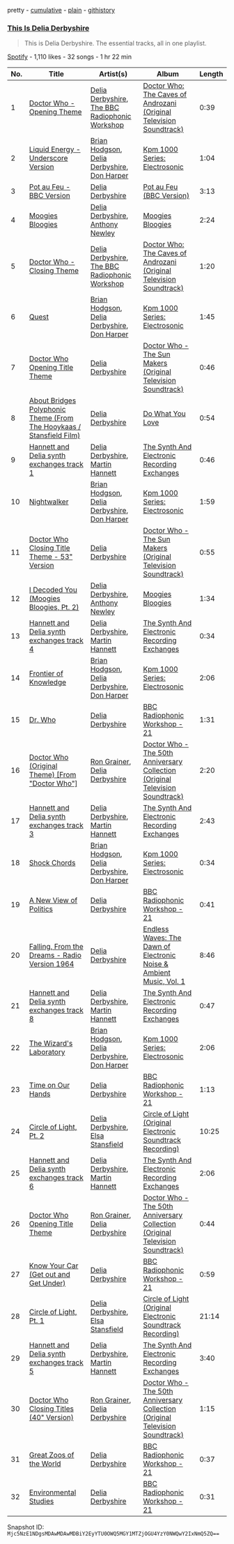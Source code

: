 pretty - [cumulative](/playlists/cumulative/37i9dQZF1DZ06evO4t4K4x.md) - [plain](/playlists/plain/37i9dQZF1DZ06evO4t4K4x) - [githistory](https://github.githistory.xyz/mackorone/spotify-playlist-archive/blob/main/playlists/plain/37i9dQZF1DZ06evO4t4K4x)

### [This Is Delia Derbyshire](https://open.spotify.com/playlist/37i9dQZF1DZ06evO4t4K4x)

> This is Delia Derbyshire\. The essential tracks, all in one playlist.

[Spotify](https://open.spotify.com/user/spotify) - 1,110 likes - 32 songs - 1 hr 22 min

| No. | Title | Artist(s) | Album | Length |
|---|---|---|---|---|
| 1 | [Doctor Who \- Opening Theme](https://open.spotify.com/track/1fh0GIHW5ClsCe1D1zYVk3) | [Delia Derbyshire](https://open.spotify.com/artist/7xVgcD64SOhLoXfCxN7yg8), [The BBC Radiophonic Workshop](https://open.spotify.com/artist/2slzcgeCx2awZXLNQ3iXVa) | [Doctor Who: The Caves of Androzani \(Original Television Soundtrack\)](https://open.spotify.com/album/4NLQXqPZVsmji1N72QViic) | 0:39 |
| 2 | [Liquid Energy \- Underscore Version](https://open.spotify.com/track/12nkGYRuBT6ewgn1w7Ygxr) | [Brian Hodgson](https://open.spotify.com/artist/7lw7yFmEaZMTiIpy3b5ZjT), [Delia Derbyshire](https://open.spotify.com/artist/7xVgcD64SOhLoXfCxN7yg8), [Don Harper](https://open.spotify.com/artist/2JJiKj9j7wPS8vz8UlAO9X) | [Kpm 1000 Series: Electrosonic](https://open.spotify.com/album/4cnjJ8sGy8OJiZM34nmQe7) | 1:04 |
| 3 | [Pot au Feu \- BBC Version](https://open.spotify.com/track/6Y29BVuOV3mk21WLPFELU7) | [Delia Derbyshire](https://open.spotify.com/artist/7xVgcD64SOhLoXfCxN7yg8) | [Pot au Feu \(BBC Version\)](https://open.spotify.com/album/4vF9xTT7wHXaVdtdaKUmLH) | 3:13 |
| 4 | [Moogies Bloogies](https://open.spotify.com/track/6gaWoxdfAfB2yQKKBQeQ59) | [Delia Derbyshire](https://open.spotify.com/artist/7xVgcD64SOhLoXfCxN7yg8), [Anthony Newley](https://open.spotify.com/artist/5JXvJb6vQkSCFGCh4FCKOI) | [Moogies Bloogies](https://open.spotify.com/album/6m37XcSc4ltBFthDtMkMZ6) | 2:24 |
| 5 | [Doctor Who \- Closing Theme](https://open.spotify.com/track/0E6vubyhXDzrjFkYu1wNP3) | [Delia Derbyshire](https://open.spotify.com/artist/7xVgcD64SOhLoXfCxN7yg8), [The BBC Radiophonic Workshop](https://open.spotify.com/artist/2slzcgeCx2awZXLNQ3iXVa) | [Doctor Who: The Caves of Androzani \(Original Television Soundtrack\)](https://open.spotify.com/album/4NLQXqPZVsmji1N72QViic) | 1:20 |
| 6 | [Quest](https://open.spotify.com/track/4flhWFm1w51Rm3dwQneAyW) | [Brian Hodgson](https://open.spotify.com/artist/7lw7yFmEaZMTiIpy3b5ZjT), [Delia Derbyshire](https://open.spotify.com/artist/7xVgcD64SOhLoXfCxN7yg8), [Don Harper](https://open.spotify.com/artist/2JJiKj9j7wPS8vz8UlAO9X) | [Kpm 1000 Series: Electrosonic](https://open.spotify.com/album/4cnjJ8sGy8OJiZM34nmQe7) | 1:45 |
| 7 | [Doctor Who Opening Title Theme](https://open.spotify.com/track/59grLIYk7JDrF6APXELcMP) | [Delia Derbyshire](https://open.spotify.com/artist/7xVgcD64SOhLoXfCxN7yg8) | [Doctor Who \- The Sun Makers \(Original Television Soundtrack\)](https://open.spotify.com/album/5Cgh8Q4lVz54tmJt6DHLOU) | 0:46 |
| 8 | [About Bridges Polyphonic Theme \(From The Hooykaas / Stansfield Film\)](https://open.spotify.com/track/130jTQ1Ce0St3eJtRjqgvn) | [Delia Derbyshire](https://open.spotify.com/artist/7xVgcD64SOhLoXfCxN7yg8) | [Do What You Love](https://open.spotify.com/album/1EG1jnmCsnfO0ME81y4mMj) | 0:54 |
| 9 | [Hannett and Delia synth exchanges track 1](https://open.spotify.com/track/1BhubvIhpbae9mlwxFAQce) | [Delia Derbyshire](https://open.spotify.com/artist/7xVgcD64SOhLoXfCxN7yg8), [Martin Hannett](https://open.spotify.com/artist/0K0Cb0h8kpL0AsoxRGTcNb) | [The Synth And Electronic Recording Exchanges](https://open.spotify.com/album/4I6hXVwbiIwwwQtdD0L1Ks) | 0:46 |
| 10 | [Nightwalker](https://open.spotify.com/track/0z3rbUCweRcD7g0i3Pbw4F) | [Brian Hodgson](https://open.spotify.com/artist/7lw7yFmEaZMTiIpy3b5ZjT), [Delia Derbyshire](https://open.spotify.com/artist/7xVgcD64SOhLoXfCxN7yg8), [Don Harper](https://open.spotify.com/artist/2JJiKj9j7wPS8vz8UlAO9X) | [Kpm 1000 Series: Electrosonic](https://open.spotify.com/album/4cnjJ8sGy8OJiZM34nmQe7) | 1:59 |
| 11 | [Doctor Who Closing Title Theme \- 53" Version](https://open.spotify.com/track/2HEsZRIwaCvCamxJMi8yaJ) | [Delia Derbyshire](https://open.spotify.com/artist/7xVgcD64SOhLoXfCxN7yg8) | [Doctor Who \- The Sun Makers \(Original Television Soundtrack\)](https://open.spotify.com/album/5Cgh8Q4lVz54tmJt6DHLOU) | 0:55 |
| 12 | [I Decoded You \(Moogies Bloogies, Pt\. 2\)](https://open.spotify.com/track/3WEuSqvJ8kjyZhhnlC7CHw) | [Delia Derbyshire](https://open.spotify.com/artist/7xVgcD64SOhLoXfCxN7yg8), [Anthony Newley](https://open.spotify.com/artist/5JXvJb6vQkSCFGCh4FCKOI) | [Moogies Bloogies](https://open.spotify.com/album/6m37XcSc4ltBFthDtMkMZ6) | 1:34 |
| 13 | [Hannett and Delia synth exchanges track 4](https://open.spotify.com/track/31w8FxWHtH85l41qSS9v1K) | [Delia Derbyshire](https://open.spotify.com/artist/7xVgcD64SOhLoXfCxN7yg8), [Martin Hannett](https://open.spotify.com/artist/0K0Cb0h8kpL0AsoxRGTcNb) | [The Synth And Electronic Recording Exchanges](https://open.spotify.com/album/4I6hXVwbiIwwwQtdD0L1Ks) | 0:34 |
| 14 | [Frontier of Knowledge](https://open.spotify.com/track/3nHdx0RJhzQih0I21PnIju) | [Brian Hodgson](https://open.spotify.com/artist/7lw7yFmEaZMTiIpy3b5ZjT), [Delia Derbyshire](https://open.spotify.com/artist/7xVgcD64SOhLoXfCxN7yg8), [Don Harper](https://open.spotify.com/artist/2JJiKj9j7wPS8vz8UlAO9X) | [Kpm 1000 Series: Electrosonic](https://open.spotify.com/album/4cnjJ8sGy8OJiZM34nmQe7) | 2:06 |
| 15 | [Dr\. Who](https://open.spotify.com/track/7j4Bw7om5owxBdZE54XGOq) | [Delia Derbyshire](https://open.spotify.com/artist/7xVgcD64SOhLoXfCxN7yg8) | [BBC Radiophonic Workshop \- 21](https://open.spotify.com/album/0Y1ZjSJ0VC5XLRIgZEXQjy) | 1:31 |
| 16 | [Doctor Who \(Original Theme\) \[From "Doctor Who"\]](https://open.spotify.com/track/5dxWU9epbOtZ0XHv60tydp) | [Ron Grainer](https://open.spotify.com/artist/4qLcZ00bh6qqKil3lXj23A), [Delia Derbyshire](https://open.spotify.com/artist/7xVgcD64SOhLoXfCxN7yg8) | [Doctor Who \- The 50th Anniversary Collection \(Original Television Soundtrack\)](https://open.spotify.com/album/6oXILFHezMvby8D9Jx6x1Q) | 2:20 |
| 17 | [Hannett and Delia synth exchanges track 3](https://open.spotify.com/track/1xI597kDPd4Z7eZHZaaJ9L) | [Delia Derbyshire](https://open.spotify.com/artist/7xVgcD64SOhLoXfCxN7yg8), [Martin Hannett](https://open.spotify.com/artist/0K0Cb0h8kpL0AsoxRGTcNb) | [The Synth And Electronic Recording Exchanges](https://open.spotify.com/album/4I6hXVwbiIwwwQtdD0L1Ks) | 2:43 |
| 18 | [Shock Chords](https://open.spotify.com/track/5WcHBV1Wzac0UCRy3ZseBc) | [Brian Hodgson](https://open.spotify.com/artist/7lw7yFmEaZMTiIpy3b5ZjT), [Delia Derbyshire](https://open.spotify.com/artist/7xVgcD64SOhLoXfCxN7yg8), [Don Harper](https://open.spotify.com/artist/2JJiKj9j7wPS8vz8UlAO9X) | [Kpm 1000 Series: Electrosonic](https://open.spotify.com/album/4cnjJ8sGy8OJiZM34nmQe7) | 0:34 |
| 19 | [A New View of Politics](https://open.spotify.com/track/5tT0o5xxlpwCpPgAPOhsH6) | [Delia Derbyshire](https://open.spotify.com/artist/7xVgcD64SOhLoXfCxN7yg8) | [BBC Radiophonic Workshop \- 21](https://open.spotify.com/album/0Y1ZjSJ0VC5XLRIgZEXQjy) | 0:41 |
| 20 | [Falling, From the Dreams \- Radio Version 1964](https://open.spotify.com/track/5y1l7BSFZR6u3MOUyq3jZU) | [Delia Derbyshire](https://open.spotify.com/artist/7xVgcD64SOhLoXfCxN7yg8) | [Endless Waves: The Dawn of Electronic Noise & Ambient Music, Vol\. 1](https://open.spotify.com/album/2WHKGFszAfXeD4H0TEDD4v) | 8:46 |
| 21 | [Hannett and Delia synth exchanges track 8](https://open.spotify.com/track/4OLauE6EekCaaCMWicP3C1) | [Delia Derbyshire](https://open.spotify.com/artist/7xVgcD64SOhLoXfCxN7yg8), [Martin Hannett](https://open.spotify.com/artist/0K0Cb0h8kpL0AsoxRGTcNb) | [The Synth And Electronic Recording Exchanges](https://open.spotify.com/album/4I6hXVwbiIwwwQtdD0L1Ks) | 0:47 |
| 22 | [The Wizard's Laboratory](https://open.spotify.com/track/0p40kpl217FFLVxBRevsAV) | [Brian Hodgson](https://open.spotify.com/artist/7lw7yFmEaZMTiIpy3b5ZjT), [Delia Derbyshire](https://open.spotify.com/artist/7xVgcD64SOhLoXfCxN7yg8), [Don Harper](https://open.spotify.com/artist/2JJiKj9j7wPS8vz8UlAO9X) | [Kpm 1000 Series: Electrosonic](https://open.spotify.com/album/4cnjJ8sGy8OJiZM34nmQe7) | 2:06 |
| 23 | [Time on Our Hands](https://open.spotify.com/track/0dDAu6FlLjQxSlE9NcvWmS) | [Delia Derbyshire](https://open.spotify.com/artist/7xVgcD64SOhLoXfCxN7yg8) | [BBC Radiophonic Workshop \- 21](https://open.spotify.com/album/0Y1ZjSJ0VC5XLRIgZEXQjy) | 1:13 |
| 24 | [Circle of Light, Pt\. 2](https://open.spotify.com/track/0F9SxKgSKsYK0N6iHWM4Pa) | [Delia Derbyshire](https://open.spotify.com/artist/7xVgcD64SOhLoXfCxN7yg8), [Elsa Stansfield](https://open.spotify.com/artist/5dMtXJG3j99DNJ5BYhXjtO) | [Circle of Light \(Original Electronic Soundtrack Recording\)](https://open.spotify.com/album/0PVskcfegzCFfZWYObDl0J) | 10:25 |
| 25 | [Hannett and Delia synth exchanges track 6](https://open.spotify.com/track/6fzWYlEBCGq0OXVLcw5yTV) | [Delia Derbyshire](https://open.spotify.com/artist/7xVgcD64SOhLoXfCxN7yg8), [Martin Hannett](https://open.spotify.com/artist/0K0Cb0h8kpL0AsoxRGTcNb) | [The Synth And Electronic Recording Exchanges](https://open.spotify.com/album/4I6hXVwbiIwwwQtdD0L1Ks) | 2:06 |
| 26 | [Doctor Who Opening Title Theme](https://open.spotify.com/track/3neF5aqJRfdHgEKqnV7Fke) | [Ron Grainer](https://open.spotify.com/artist/4qLcZ00bh6qqKil3lXj23A), [Delia Derbyshire](https://open.spotify.com/artist/7xVgcD64SOhLoXfCxN7yg8) | [Doctor Who \- The 50th Anniversary Collection \(Original Television Soundtrack\)](https://open.spotify.com/album/6oXILFHezMvby8D9Jx6x1Q) | 0:44 |
| 27 | [Know Your Car \(Get out and Get Under\)](https://open.spotify.com/track/4xh5xk7FN0XAnox1n9DDtt) | [Delia Derbyshire](https://open.spotify.com/artist/7xVgcD64SOhLoXfCxN7yg8) | [BBC Radiophonic Workshop \- 21](https://open.spotify.com/album/0Y1ZjSJ0VC5XLRIgZEXQjy) | 0:59 |
| 28 | [Circle of Light, Pt\. 1](https://open.spotify.com/track/7lAXvqRchSNaXGDVJZXkeN) | [Delia Derbyshire](https://open.spotify.com/artist/7xVgcD64SOhLoXfCxN7yg8), [Elsa Stansfield](https://open.spotify.com/artist/5dMtXJG3j99DNJ5BYhXjtO) | [Circle of Light \(Original Electronic Soundtrack Recording\)](https://open.spotify.com/album/0PVskcfegzCFfZWYObDl0J) | 21:14 |
| 29 | [Hannett and Delia synth exchanges track 5](https://open.spotify.com/track/70uqGMtFCdPxNxRQQfjMWf) | [Delia Derbyshire](https://open.spotify.com/artist/7xVgcD64SOhLoXfCxN7yg8), [Martin Hannett](https://open.spotify.com/artist/0K0Cb0h8kpL0AsoxRGTcNb) | [The Synth And Electronic Recording Exchanges](https://open.spotify.com/album/4I6hXVwbiIwwwQtdD0L1Ks) | 3:40 |
| 30 | [Doctor Who Closing Titles \(40" Version\)](https://open.spotify.com/track/3DLtzJulhFfQBRqwiuhwyC) | [Ron Grainer](https://open.spotify.com/artist/4qLcZ00bh6qqKil3lXj23A), [Delia Derbyshire](https://open.spotify.com/artist/7xVgcD64SOhLoXfCxN7yg8) | [Doctor Who \- The 50th Anniversary Collection \(Original Television Soundtrack\)](https://open.spotify.com/album/6oXILFHezMvby8D9Jx6x1Q) | 1:15 |
| 31 | [Great Zoos of the World](https://open.spotify.com/track/4HnfjfedOmmZkxjaAeEkcY) | [Delia Derbyshire](https://open.spotify.com/artist/7xVgcD64SOhLoXfCxN7yg8) | [BBC Radiophonic Workshop \- 21](https://open.spotify.com/album/0Y1ZjSJ0VC5XLRIgZEXQjy) | 0:37 |
| 32 | [Environmental Studies](https://open.spotify.com/track/6Ah96m1F2nTtb0Nocj8may) | [Delia Derbyshire](https://open.spotify.com/artist/7xVgcD64SOhLoXfCxN7yg8) | [BBC Radiophonic Workshop \- 21](https://open.spotify.com/album/0Y1ZjSJ0VC5XLRIgZEXQjy) | 0:31 |

Snapshot ID: `Mjc5NzE1NDgsMDAwMDAwMDBiY2EyYTU0OWQ5MGY1MTZjOGU4YzY0NWQwY2IxNmQ5ZQ==`
